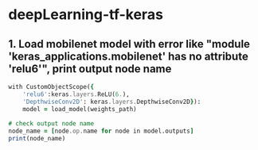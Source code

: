 # deepLearning-tf-keras

## 1. Load mobilenet model with error like "module 'keras_applications.mobilenet' has no attribute 'relu6'", print output node name
``` for keres version 2.2.4
with CustomObjectScope({
    'relu6':keras.layers.ReLU(6.),
    'DepthwiseConv2D': keras.layers.DepthwiseConv2D}):
    model = load_model(weights_path)
    
# check output node name
node_name = [node.op.name for node in model.outputs]
print(node_name)

```
